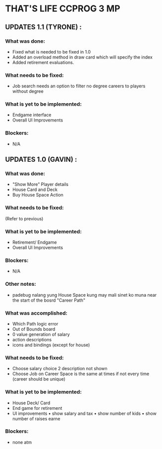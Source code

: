 # THAT'S LIFE CCPROG 3 MP 

## UPDATES 1.1 (TYRONE) :
### What was done:
- Fixed what is needed to be fixed in 1.0
- Added an overload method in draw card which will specify the index 
- Added retirement evaluations. 

### What needs to be fixed:
- Job search needs an option to filter no degree careers to players without degree

### What is yet to be implemented:
- Endgame interface 
- Overall UI Improvements

### Blockers:
- N/A

## UPDATES 1.0 (GAVIN) : 
### What was done:
- "Show More" Player details
- House Card and Deck
- Buy House Space Action

### What needs to be fixed:
(Refer to previous)

### What is yet to be implemented:
- Retirement/ Endgame
- Overall UI Improvements

### Blockers:
- N/A

### Other notes:
- padebug nalang yung House Space kung may mali sinet ko muna near the start of  the bosrd "Career Path"
### What was accomplished:
- Which Path logic error
- Out of Bounds board
- 0 value generation of salary
- action descriptions
- icons and bindings (except for house)

### What needs to be fixed:
- Choose salary choice 2 description not shown
- Choose Job on Career Space is the same at times if not every time (career should be unique)

### What is yet to be implemented:
- House Deck/ Card
- End game for retirement
- UI improvements
     • show salary and tax
     • show number of kids
     • show number of raises earne

### Blockers:
- none atm

